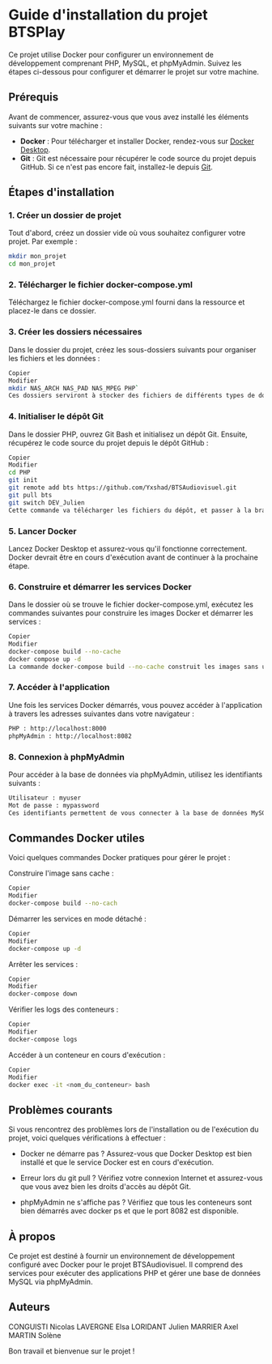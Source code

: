 # Guide d'installation du projet BTSPlay

Ce projet utilise Docker pour configurer un environnement de développement comprenant PHP, MySQL, et phpMyAdmin. Suivez les étapes ci-dessous pour configurer et démarrer le projet sur votre machine.

## Prérequis

Avant de commencer, assurez-vous que vous avez installé les éléments suivants sur votre machine :

- **Docker** : Pour télécharger et installer Docker, rendez-vous sur [Docker Desktop](https://www.docker.com/get-started).
- **Git** : Git est nécessaire pour récupérer le code source du projet depuis GitHub. Si ce n'est pas encore fait, installez-le depuis [Git](https://git-scm.com/downloads).

## Étapes d'installation

### 1. Créer un dossier de projet

Tout d'abord, créez un dossier vide où vous souhaitez configurer votre projet. Par exemple :

```bash
mkdir mon_projet
cd mon_projet
```

### 2. Télécharger le fichier docker-compose.yml
Téléchargez le fichier docker-compose.yml fourni dans la ressource et placez-le dans ce dossier.

### 3. Créer les dossiers nécessaires
Dans le dossier du projet, créez les sous-dossiers suivants pour organiser les fichiers et les données :

```bash
Copier
Modifier
mkdir NAS_ARCH NAS_PAD NAS_MPEG PHP`
Ces dossiers serviront à stocker des fichiers de différents types de données et à configurer les services Docker correctement.`
```

### 4. Initialiser le dépôt Git
Dans le dossier PHP, ouvrez Git Bash et initialisez un dépôt Git. Ensuite, récupérez le code source du projet depuis le dépôt GitHub :

```bash
Copier
Modifier
cd PHP
git init
git remote add bts https://github.com/Yxshad/BTSAudiovisuel.git
git pull bts
git switch DEV_Julien
Cette commande va télécharger les fichiers du dépôt, et passer à la branche DEV_Julien pour la version de développement du projet.
```
### 5. Lancer Docker
Lancez Docker Desktop et assurez-vous qu'il fonctionne correctement. Docker devrait être en cours d'exécution avant de continuer à la prochaine étape.

### 6. Construire et démarrer les services Docker
Dans le dossier où se trouve le fichier docker-compose.yml, exécutez les commandes suivantes pour construire les images Docker et démarrer les services :

```bash
Copier
Modifier
docker-compose build --no-cache
docker compose up -d
La commande docker-compose build --no-cache construit les images sans utiliser les caches précédents, et docker compose up -d démarre les services en mode détaché.
```
### 7. Accéder à l'application
Une fois les services Docker démarrés, vous pouvez accéder à l'application à travers les adresses suivantes dans votre navigateur :

```bash
PHP : http://localhost:8000
phpMyAdmin : http://localhost:8082
```
### 8. Connexion à phpMyAdmin
Pour accéder à la base de données via phpMyAdmin, utilisez les identifiants suivants :
```bash
Utilisateur : myuser
Mot de passe : mypassword
Ces identifiants permettent de vous connecter à la base de données MySQL du projet.
```

## Commandes Docker utiles
Voici quelques commandes Docker pratiques pour gérer le projet :

Construire l'image sans cache :

```bash
Copier
Modifier
docker-compose build --no-cach
```
Démarrer les services en mode détaché :

```bash
Copier
Modifier
docker-compose up -d
```
Arrêter les services :

```bash
Copier
Modifier
docker-compose down
```
Vérifier les logs des conteneurs :

```bash
Copier
Modifier
docker-compose logs
```
Accéder à un conteneur en cours d'exécution :

```bash
Copier
Modifier
docker exec -it <nom_du_conteneur> bash
```
## Problèmes courants
Si vous rencontrez des problèmes lors de l'installation ou de l'exécution du projet, voici quelques vérifications à effectuer :

- Docker ne démarre pas ?
Assurez-vous que Docker Desktop est bien installé et que le service Docker est en cours d'exécution.

- Erreur lors du git pull ?
Vérifiez votre connexion Internet et assurez-vous que vous avez bien les droits d'accès au dépôt Git.

- phpMyAdmin ne s'affiche pas ?
Vérifiez que tous les conteneurs sont bien démarrés avec docker ps et que le port 8082 est disponible.

## À propos
Ce projet est destiné à fournir un environnement de développement configuré avec Docker pour le projet BTSAudiovisuel. Il comprend des services pour exécuter des applications PHP et gérer une base de données MySQL via phpMyAdmin.

## Auteurs
CONGUISTI Nicolas
LAVERGNE Elsa
LORIDANT Julien
MARRIER Axel
MARTIN Solène


Bon travail et bienvenue sur le projet !
